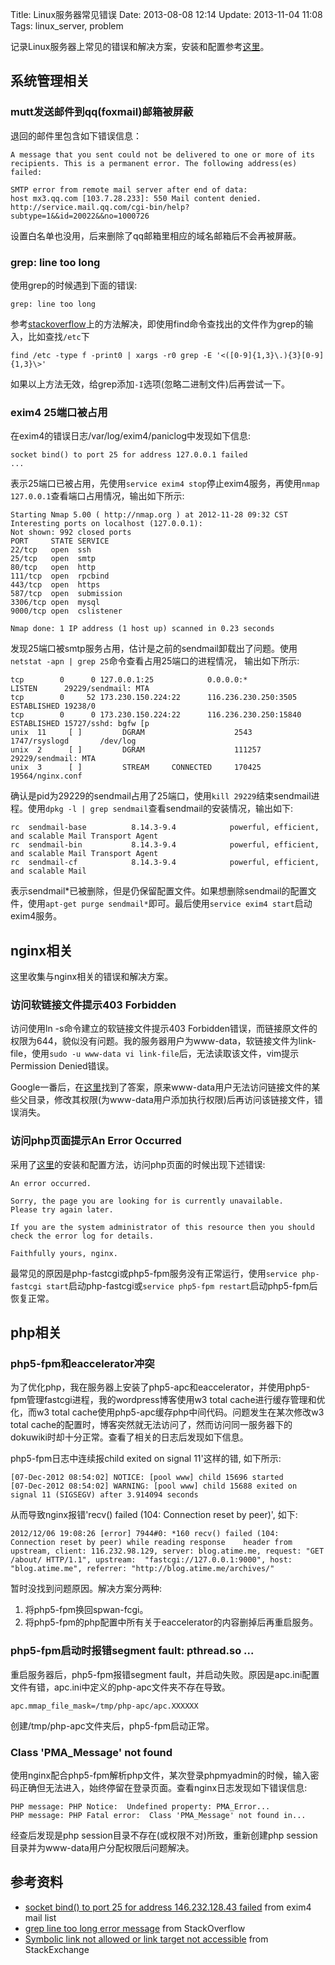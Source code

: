 Title: Linux服务器常见错误
Date: 2013-08-08 12:14
Update: 2013-11-04 11:08
Tags: linux_server, problem

记录Linux服务器上常见的错误和解决方案，安装和配置参考[这里](/tips/build_linux_host)。
## 系统管理相关

### mutt发送邮件到qq(foxmail)邮箱被屏蔽

退回的邮件里包含如下错误信息：

    A message that you sent could not be delivered to one or more of its
    recipients. This is a permanent error. The following address(es) failed:

    SMTP error from remote mail server after end of data:
    host mx3.qq.com [103.7.28.233]: 550 Mail content denied. http://service.mail.qq.com/cgi-bin/help?subtype=1&&id=20022&&no=1000726

设置白名单也没用，后来删除了qq邮箱里相应的域名邮箱后不会再被屏蔽。

### grep: line too long
使用grep的时候遇到下面的错误:

    grep: line too long

参考[stackoverflow](http://stackoverflow.com/questions/3657236/grep-line-too-long-error-message)上的方法解决，即使用find命令查找出的文件作为grep的输入，比如查找`/etc`下

    find /etc -type f -print0 | xargs -r0 grep -E '<([0-9]{1,3}\.){3}[0-9]{1,3}\>'

如果以上方法无效，给grep添加`-I`选项(忽略二进制文件)后再尝试一下。
### exim4 25端口被占用

在exim4的错误日志/var/log/exim4/paniclog中发现如下信息:
	
	socket bind() to port 25 for address 127.0.0.1 failed
	...

表示25端口已被占用，先使用`service exim4 stop`停止exim4服务，再使用`nmap 127.0.0.1`查看端口占用情况，输出如下所示:

	Starting Nmap 5.00 ( http://nmap.org ) at 2012-11-28 09:32 CST
	Interesting ports on localhost (127.0.0.1):
	Not shown: 992 closed ports
	PORT     STATE SERVICE
	22/tcp   open  ssh
	25/tcp   open  smtp
	80/tcp   open  http
	111/tcp  open  rpcbind
	443/tcp  open  https
	587/tcp  open  submission
	3306/tcp open  mysql
	9000/tcp open  cslistener
	
	Nmap done: 1 IP address (1 host up) scanned in 0.23 seconds

发现25端口被smtp服务占用，估计是之前的sendmail卸载出了问题。使用`netstat -apn | grep 25`命令查看占用25端口的进程情况，
输出如下所示:
	
	tcp        0      0 127.0.0.1:25            0.0.0.0:*               LISTEN      29229/sendmail: MTA
	tcp        0     52 173.230.150.224:22      116.236.230.250:3505    ESTABLISHED 19238/0         
	tcp        0      0 173.230.150.224:22      116.236.230.250:15840   ESTABLISHED 15727/sshd: bgfw [p
	unix  11     [ ]         DGRAM                    2543     1747/rsyslogd       /dev/log
	unix  2      [ ]         DGRAM                    111257   29229/sendmail: MTA 
	unix  3      [ ]         STREAM     CONNECTED     170425   19564/nginx.conf    

确认是pid为29229的sendmail占用了25端口，使用`kill 29229`结束sendmail进程。使用`dpkg -l | grep sendmail`查看sendmail的安装情况，输出如下:
	
	rc  sendmail-base          8.14.3-9.4            powerful, efficient, and scalable Mail Transport Agent
	rc  sendmail-bin           8.14.3-9.4            powerful, efficient, and scalable Mail Transport Agent
	rc  sendmail-cf            8.14.3-9.4            powerful, efficient, and scalable Mail

表示sendmail*已被删除，但是仍保留配置文件。如果想删除sendmail的配置文件，使用`apt-get purge sendmail*`即可。最后使用`service exim4 start`启动exim4服务。

## nginx相关

这里收集与nginx相关的错误和解决方案。

### 访问软链接文件提示403 Forbidden

访问使用ln -s命令建立的软链接文件提示403 Forbidden错误，而链接原文件的权限为644，貌似没有问题。我的服务器用户为www-data，软链接文件为link-file，使用`sudo -u www-data vi link-file`后，无法读取该文件，vim提示Permission Denied错误。

Google一番后，在[这里](http://unix.stackexchange.com/questions/20993/symbolic-link-not-allowed-or-link-target-not-accessible-apache-on-centos-6)找到了答案，原来www-data用户无法访问链接文件的某些父目录，修改其权限(为www-data用户添加执行权限)后再访问该链接文件，错误消失。

### 访问php页面提示An Error Occurred

采用了[这里](/tips/build_linux_host#安装和配置nginx)的安装和配置方法，访问php页面的时候出现下述错误:
	
	An error occurred.
	
	Sorry, the page you are looking for is currently unavailable.
	Please try again later.
	
	If you are the system administrator of this resource then you should check the error log for details.
	
	Faithfully yours, nginx.

最常见的原因是php-fastcgi或php5-fpm服务没有正常运行，使用`service php-fastcgi start`启动php-fastcgi或`service php5-fpm restart`启动php5-fpm后恢复正常。

## php相关

### php5-fpm和eaccelerator冲突
为了优化php，我在服务器上安装了php5-apc和eaccelerator，并使用php5-fpm管理fastcgi进程，我的wordpress博客使用w3 total cache进行缓存管理和优化，而w3 total cache使用php5-apc缓存php中间代码。问题发生在某次修改w3 total cache的配置时，博客突然就无法访问了，然而访问同一服务器下的dokuwiki时却十分正常。查看了相关的日志后发现如下信息。

php5-fpm日志中连续报child exited on signal 11'这样的错, 如下所示:
	
	[07-Dec-2012 08:54:02] NOTICE: [pool www] child 15696 started
	[07-Dec-2012 08:54:02] WARNING: [pool www] child 15688 exited on signal 11 (SIGSEGV) after 3.914094 seconds 

从而导致nginx报错'recv() failed (104: Connection reset by peer)', 如下:
	
	2012/12/06 19:08:26 [error] 7944#0: *160 recv() failed (104: Connection reset by peer) while reading response    header from upstream, client: 116.232.98.129, server: blog.atime.me, request: "GET /about/ HTTP/1.1", upstream:  "fastcgi://127.0.0.1:9000", host: "blog.atime.me", referrer: "http://blog.atime.me/archives/"

暂时没找到问题原因。解决方案分两种:

 1.  将php5-fpm换回spwan-fcgi。
 2.  将php5-fpm的php配置中所有关于eaccelerator的内容删掉后再重启服务。

### php5-fpm启动时报错segment fault: pthread.so ...

重启服务器后，php5-fpm报错segment fault，并启动失败。原因是apc.ini配置文件有错，apc.ini中定义的php-apc文件夹不存在导致。

    apc.mmap_file_mask=/tmp/php-apc/apc.XXXXXX

创建/tmp/php-apc文件夹后，php5-fpm启动正常。

### Class 'PMA_Message' not found

使用nginx配合php5-fpm解析php文件，某次登录phpmyadmin的时候，输入密码正确但无法进入，始终停留在登录页面。查看nginx日志发现如下错误信息:
	
	PHP message: PHP Notice:  Undefined property: PMA_Error...
	PHP message: PHP Fatal error:  Class 'PMA_Message' not found in...

经查后发现是php session目录不存在(或权限不对)所致，重新创建php session目录并为www-data用户分配权限后问题解决。

## 参考资料

*  [socket bind() to port 25 for address 146.232.128.43 failed](http://www.exim.org/lurker/message/20030730.105421.ee14dd63.en.html) from exim4 mail list
*  [grep line too long error message](http://stackoverflow.com/questions/3657236/grep-line-too-long-error-message) from StackOverflow
*  [Symbolic link not allowed or link target not accessible](http://unix.stackexchange.com/questions/20993/symbolic-link-not-allowed-or-link-target-not-accessible-apache-on-centos-6) from StackExchange


